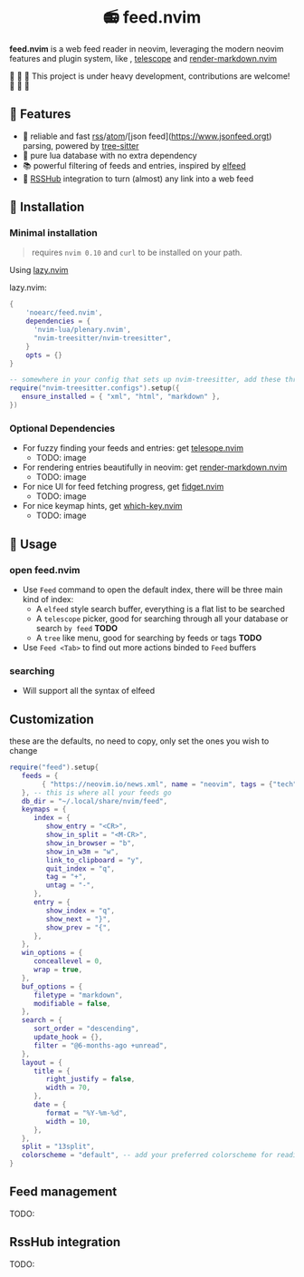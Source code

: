 <h1 align="center"> 📻 feed.nvim </h1>

**feed.nvim** is a web feed reader in neovim, leveraging the modern neovim features and plugin system, like , [telescope](https://github.com/nvim-telescope/telescope.nvim) and [render-markdown.nvim](https://github.com/tadmccorkle/markdown.nvim)

🚧 🚧 🚧 
This project is under heavy development, contributions are welcome!
🚧 🚧 🚧 

## 🌟 Features

- 🌲 reliable and fast [rss](https://en.wikipedia.org/wiki/RSS)/[atom](https://en.wikipedia.org/wiki/Atom_(web_standard))/[json feed](https://www.jsonfeed.orgt) parsing, powered by [tree-sitter](https://github.com/nvim-treesitter/nvim-treesitter)
- 🏪 pure lua database with no extra dependency
- 📚 powerful filtering of feeds and entries, inspired by [elfeed](https://github.com/skeeto/elfeed)
- 📶 [RSSHub](https://github.com/DIYgod/RSSHub) integration to turn (almost) any link into a web feed

## 🚀 Installation

### Minimal installation

> requires `nvim 0.10` and `curl` to be installed on your path.

Using [lazy.nvim](https://github.com/folke/lazy.nvim)

lazy.nvim:
```lua
{
    'noearc/feed.nvim',
    dependencies = { 
      'nvim-lua/plenary.nvim',
      "nvim-treesitter/nvim-treesitter",
    }
    opts = {}
}
```
```lua
-- somewhere in your config that sets up nvim-treesitter, add these three filetypes to the ensure_installed list:
require("nvim-treesitter.configs").setup({
   ensure_installed = { "xml", "html", "markdown" },
})
```

### Optional Dependencies

- For fuzzy finding your feeds and entries: get [telesope.nvim](https://github.com/nvim-telescope/telescope.nvim)
   - TODO: image
- For rendering entries beautifully in neovim: get [render-markdown.nvim](https://github.com/MeanderingProgrammer/render-markdown.nvim)
   - TODO: image
- For nice UI for feed fetching progress, get [fidget.nvim](https://github.com/j-hui/fidget.nvim)
   - TODO: image
- For nice keymap hints, get [which-key.nvim](https://github.com/folke/which-key.nvim)
   - TODO: image

## 🔖 Usage

### open feed.nvim
- Use `Feed` command to open the default index, there will be three main kind of index:
    - A `elfeed` style search buffer, everything is a flat list to be searched
    - A `telescope` picker, good for searching through all your database or search `by feed` **TODO**
    - A `tree` like menu, good for searching by feeds or tags **TODO**
- Use `Feed <Tab>` to find out more actions binded to `Feed` buffers

### searching
- Will support all the syntax of elfeed

## Customization

these are the defaults, no need to copy, only set the ones you wish to change
```lua
require("feed").setup{
   feeds = {
        { "https://neovim.io/news.xml", name = "neovim", tags = {"tech", "vim", "news"} -- a simple url pasted here is also fine
   }, -- this is where all your feeds go
   db_dir = "~/.local/share/nvim/feed",
   keymaps = {
      index = {
         show_entry = "<CR>",
         show_in_split = "<M-CR>",
         show_in_browser = "b",
         show_in_w3m = "w",
         link_to_clipboard = "y",
         quit_index = "q",
         tag = "+",
         untag = "-",
      },
      entry = {
         show_index = "q",
         show_next = "}",
         show_prev = "{",
      },
   },
   win_options = {
      conceallevel = 0,
      wrap = true,
   },
   buf_options = {
      filetype = "markdown",
      modifiable = false,
   },
   search = {
      sort_order = "descending",
      update_hook = {},
      filter = "@6-months-ago +unread",
   },
   layout = {
      title = {
         right_justify = false,
         width = 70,
      },
      date = {
         format = "%Y-%m-%d",
         width = 10,
      },
   },
   split = "13split",
   colorscheme = "default", -- add your preferred colorscheme for reading here
}
```
## Feed management

TODO:

## RssHub integration

TODO:
